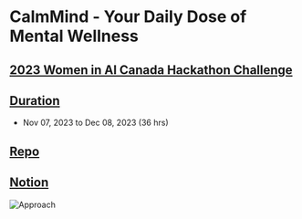 # CalmMind - Your Daily Dose of Mental Wellness

## [2023 Women in AI Canada Hackathon Challenge](https://www.womeninai.co/_files/ugd/878656_fa3000c258594eee9827520e11a4afc1.pdf)

## [Duration](#)
- Nov 07, 2023 to Dec 08, 2023 (36 hrs)

## [Repo](https://github.com/suinkangme/CalmMind)

## [Notion](https://brindle-confidence-576.notion.site/WAI-Hackathon-Ideas-935aa494857b44fabd43475b375db82d)

![Approach](https://github.com/suinkangme/CalmMind/blob/main/Web_App/img/approach.png)


